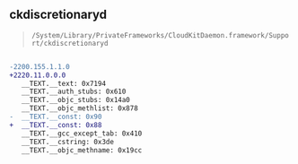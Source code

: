 ## ckdiscretionaryd

> `/System/Library/PrivateFrameworks/CloudKitDaemon.framework/Support/ckdiscretionaryd`

```diff

-2200.155.1.1.0
+2220.11.0.0.0
   __TEXT.__text: 0x7194
   __TEXT.__auth_stubs: 0x610
   __TEXT.__objc_stubs: 0x14a0
   __TEXT.__objc_methlist: 0x878
-  __TEXT.__const: 0x90
+  __TEXT.__const: 0x88
   __TEXT.__gcc_except_tab: 0x410
   __TEXT.__cstring: 0x3de
   __TEXT.__objc_methname: 0x19cc

```
